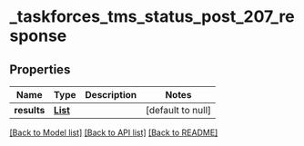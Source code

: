 # _taskforces_tms_status_post_207_response
## Properties

| Name | Type | Description | Notes |
|------------ | ------------- | ------------- | -------------|
| **results** | [**List**](_taskforces_tms_status_post_207_response_results_inner.md) |  | [default to null] |

[[Back to Model list]](../README.md#documentation-for-models) [[Back to API list]](../README.md#documentation-for-api-endpoints) [[Back to README]](../README.md)


